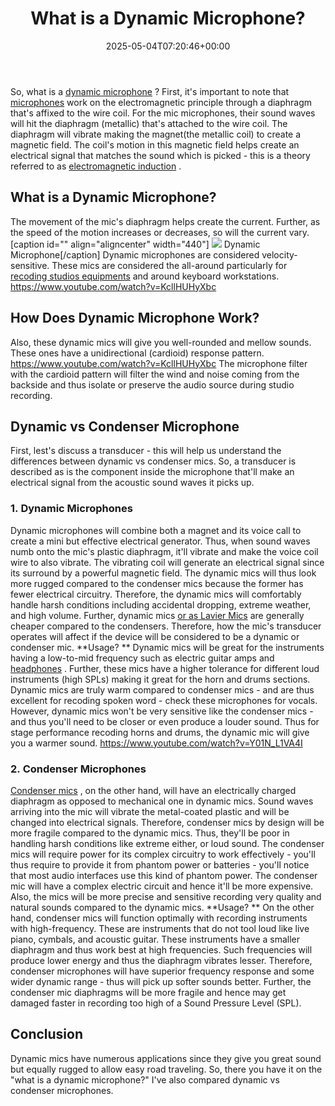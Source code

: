 ﻿---
layout: post
title: What is a Dynamic Microphone?
date: '2025-05-04T07:20:46+00:00'
categories:
- Guide
- Mics
tags: []
slug: /what-is-a-dynamic-microphone/
lastmod: 2025-05-07T12:21:29+03:00
---

So, what is a
[dynamic microphone](https://pestpolicy.com/best-dynamic-microphone/)
? First, it's important to note that
[microphones](https://pestpolicy.com/types-of-microphones/)
work on the electromagnetic principle through a diaphragm that's affixed to the wire coil.
For the mic microphones, their sound waves will hit the diaphragm (metallic) that's attached to the wire coil. The diaphragm will vibrate making the magnet(the metallic coil) to create a magnetic field.
The coil's motion in this magnetic field helps create an electrical signal that matches the sound which is picked - this is a theory referred to as
[electromagnetic induction](https://www.bbc.co.uk/bitesize/guides/z8c7pbk/revision/4)
.
## What is a Dynamic Microphone?
The movement of the mic's diaphragm helps create the current. Further, as the speed of the motion increases or decreases, so will the current vary.
[caption id="" align="aligncenter" width="440"]
![](/assets/img/images/mic-dynamic.gif)
Dynamic Microphone[/caption]
Dynamic microphones are considered velocity-sensitive. These mics are considered the all-around particularly for
[recoding studios equipments](https://pestpolicy.com/best-sound-cards-for-music-production/)
and around keyboard workstations.
https://www.youtube.com/watch?v=KcllHUHyXbc
## How Does Dynamic Microphone Work?
Also, these dynamic mics will give you well-rounded and mellow sounds. These ones have a unidirectional (cardioid) response pattern.
https://www.youtube.com/watch?v=KcllHUHyXbc
The microphone filter with the cardioid pattern will filter the wind and noise coming from the backside and thus isolate or preserve the audio source during studio recording.
## Dynamic vs Condenser Microphone
First, lest's discuss a transducer - this will help us understand the differences between dynamic vs condenser mics. So, a transducer is described as is the component inside the microphone that'll make an electrical signal from the acoustic sound waves it picks up.
### 1. Dynamic Microphones
Dynamic microphones will combine both a magnet and its voice call to create a mini but effective electrical generator. Thus, when sound waves numb onto the mic's plastic diaphragm, it'll vibrate and make the voice coil wire to also vibrate.
The vibrating coil will generate an electrical signal since its surround by a powerful magnetic field. The dynamic mics will thus look more rugged compared to the condenser mics because the former has fewer electrical circuitry.
Therefore, the dynamic mics will comfortably handle harsh conditions including accidental dropping, extreme weather, and high volume. Further, dynamic mics
[or as Lavier Mics](https://pestpolicy.com/best-wireless-lavalier-mic-for-dslr/)
are generally cheaper compared to the condensers.
Therefore, how the mic's transducer operates will affect if the device will be considered to be a dynamic or condenser mic.
**Usage? **
Dynamic mics will be great for the instruments having a low-to-mid frequency such as electric guitar amps and
[headphones](https://pestpolicy.com/best-headphones-for-guitar-amps/)
.
Further, these mics have a higher tolerance for different loud instruments (high SPLs) making it great for the horn and drums sections.
Dynamic mics are truly warm compared to condenser mics - and are thus excellent for recoding spoken word - check these microphones for vocals.
However, dynamic mics won't be very sensitive like the condenser mics - and thus you'll need to be closer or even produce a louder sound.
Thus for stage performance recoding horns and drums, the dynamic mic will give you a warmer sound.
https://www.youtube.com/watch?v=Y01N_L1VA4I
### 2. Condenser Microphones
[Condenser mics](https://pestpolicy.com/best-condenser-mic-under-200/)
, on the other hand, will have an electrically charged diaphragm as opposed to mechanical one in dynamic mics. Sound waves arriving into the mic will vibrate the metal-coated plastic and will be changed into electrical signals.
Therefore, condenser mics by design will be more fragile compared to the dynamic mics. Thus, they'll be poor in handling harsh conditions like extreme either, or loud sound.
The condenser mics will require power for its complex circuitry to work effectively - you'll thus require to provide it from phantom power or batteries - you'll notice that most audio interfaces use this kind of phantom power.
The condenser mic will have a complex electric circuit and hence it'll be more expensive. Also, the mics will be more precise and sensitive recording very quality and natural sounds compared to the dynamic mics.
**Usage? **
On the other hand, condenser mics will function optimally with recording instruments with high-frequency. These are instruments that do not tool loud like live piano, cymbals, and acoustic guitar.
These instruments have a smaller diaphragm and thus work best at high frequencies. Such frequencies will produce lower energy and thus the diaphragm vibrates lesser.
Therefore, condenser microphones will have superior frequency response and some wider dynamic range - thus will pick up softer sounds better.
Further, the condenser mic diaphragms will be more fragile and hence may get damaged faster in recording too high of a Sound Pressure Level (SPL).
## Conclusion
Dynamic mics have numerous applications since they give you great sound but equally rugged to allow easy road traveling.
So, there you have it on the "what is a dynamic microphone?" I've also compared dynamic vs condenser microphones.